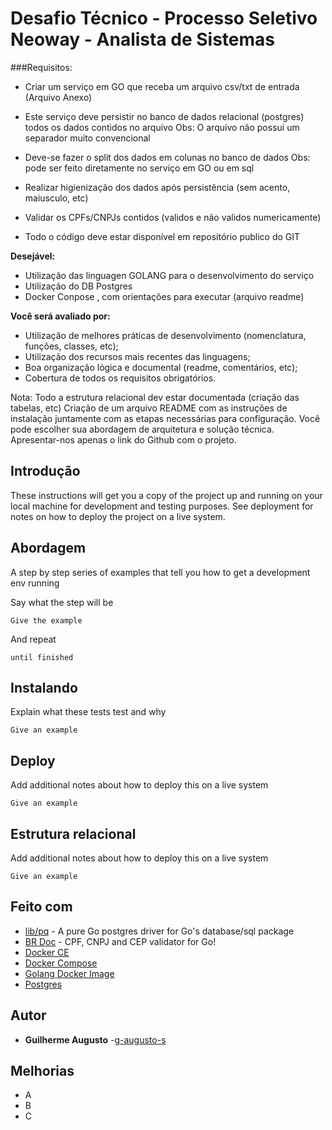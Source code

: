 # Desafio Técnico - Processo Seletivo Neoway - Analista de Sistemas

###Requisitos:
- Criar um serviço em GO que receba um arquivo csv/txt de entrada (Arquivo Anexo)
- Este serviço deve persistir no banco de dados relacional (postgres) todos os dados contidos no arquivo
  Obs: O arquivo não possui um separador muito convencional
 
- Deve-se fazer o split dos dados em colunas no banco de dados
 Obs: pode ser feito diretamente no serviço em GO ou em sql
 
- Realizar higienização dos dados após persistência (sem acento, maiusculo, etc)
- Validar os CPFs/CNPJs contidos (validos e não validos numericamente)
- Todo o código deve estar disponível em repositório publico do GIT
 
**Desejável:**
- Utilização das linguagen GOLANG para o desenvolvimento do serviço
- Utilização do DB Postgres
- Docker Conpose , com orientações para executar (arquivo readme) 

**Você será avaliado por:**
- Utilização de melhores práticas de desenvolvimento (nomenclatura, funções, classes, etc);
- Utilização dos recursos mais recentes das linguagens;
- Boa organização lógica e documental (readme, comentários, etc);
- Cobertura de todos os requisitos obrigatórios.

Nota:
Todo a estrutura relacional dev estar documentada (criação das tabelas, etc)
Criação de um arquivo README com as instruções de instalação juntamente com as etapas necessárias para configuração.
Você pode escolher sua abordagem de arquitetura e solução técnica.
Apresentar-nos apenas o link do Github com o projeto.

## Introdução

These instructions will get you a copy of the project up and running on your local machine for development and testing purposes. See deployment for notes on how to deploy the project on a live system.

## Abordagem

A step by step series of examples that tell you how to get a development env running

Say what the step will be

```
Give the example
```

And repeat

```
until finished
```

## Instalando

Explain what these tests test and why

```
Give an example
```

## Deploy

Add additional notes about how to deploy this on a live system

```
Give an example
```

## Estrutura relacional

Add additional notes about how to deploy this on a live system

```
Give an example
```

## Feito com

* [lib/pq](https://github.com/lib/pq) - A pure Go postgres driver for Go's database/sql package
* [BR Doc](https://github.com/Nhanderu/brdoc) - CPF, CNPJ and CEP validator for Go!
* [Docker CE](https://docs.docker.com/install/)
* [Docker Compose](https://docs.docker.com/compose/install/)
* [Golang Docker Image](https://hub.docker.com/_/golang)
* [Postgres](https://hub.docker.com/_/postgres)

## Autor 

* **Guilherme Augusto** -[g-augusto-s](https://github.com/g-augusto-s/)

## Melhorias

* A
* B
* C